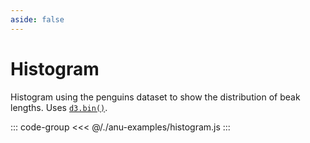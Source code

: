 ```yaml
---
aside: false
---
```

<script setup>
import { histogram } from '../anu-examples/histogram.js'
</script>

# Histogram
Histogram using the penguins dataset to show the distribution of beak lengths. Uses [`d3.bin()`](https://d3js.org/d3-array/bin).

<singleView :scene="histogram" />

::: code-group
<<< @/./anu-examples/histogram.js 
:::